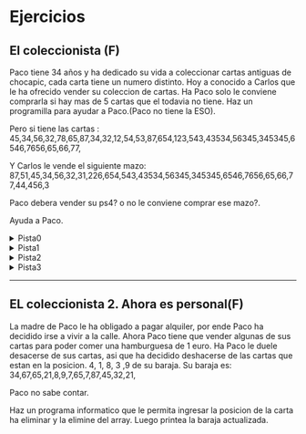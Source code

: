 # Ejercicios

## El coleccionista (F)

Paco tiene 34 años y ha dedicado su vida a coleccionar cartas antiguas de chocapic, cada carta tiene un numero distinto. 
Hoy a conocido a Carlos que le ha ofrecido vender su coleccion de cartas. Ha Paco solo le conviene comprarla si 
hay mas de 5 cartas que el todavia no tiene.
Haz un programilla para ayudar a Paco.(Paco no tiene la ESO).

Pero si tiene las cartas : 45,34,56,32,78,65,87,34,32,12,54,53,87,654,123,543,43534,56345,345345,6546,7656,65,66,77,

Y Carlos le vende el siguiente mazo: 87,51,45,34,56,32,31,226,654,543,43534,56345,345345,6546,7656,65,66,77,44,456,3

Paco debera vender su ps4? o no le conviene comprar ese mazo?. 

Ayuda a Paco.
<details >
<summary>Pista0</summary>
Paco confia en que algun dia las cartas aumentaran su valor y podra comenzar a coleccionar cartas de pokemon.

(No lo haran)
</details>

<details >
<summary>Pista1</summary>
Usa arrays y tal
</details>




<details >
<summary>Pista2</summary>
Recorre los array y tal
</details>
<details >
<summary>Pista3</summary>
Buena suerte.
</details>

***


## EL coleccionista 2. Ahora es personal(F)

La  madre de Paco le ha obligado a pagar alquiler, por ende Paco ha decidido irse a vivir a la calle.
Ahora Paco tiene que vender algunas de sus cartas para poder comer una hamburguesa de 1 euro.
Ha Paco le duele desacerse de sus cartas, asi que ha decidido deshacerse de las cartas que estan en la posicion.
4, 1, 8, 3 ,9 de su baraja.
Su baraja es: 34,67,65,21,8,9,7,65,7,87,45,32,21,

Paco no sabe contar.

Haz un programa informatico que le permita ingresar la posicion de la carta ha eliminar y la elimine del array.
Luego printea la baraja actualizada.

